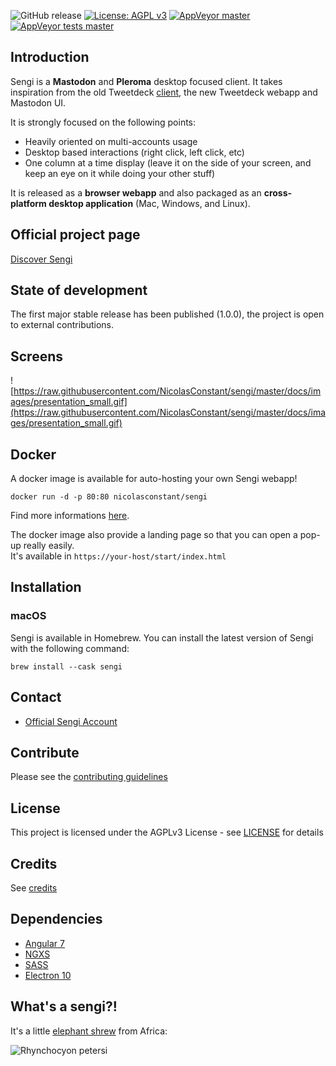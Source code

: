 ![GitHub release](https://img.shields.io/github/release/nicolasconstant/sengi.svg?style=flat-square) [![License: AGPL v3](https://img.shields.io/badge/License-AGPL%20v3-blue.svg?style=flat-square)](https://www.gnu.org/licenses/agpl-3.0) [![AppVeyor master](https://img.shields.io/appveyor/ci/NicolasConstant/sengi/master.svg?style=flat-square)](https://ci.appveyor.com/project/NicolasConstant/sengi) [![AppVeyor tests master](https://img.shields.io/appveyor/tests/nicolasconstant/sengi/master.svg?style=flat-square)](https://ci.appveyor.com/project/NicolasConstant/sengi/build/tests) 
 
## Introduction

Sengi is a **Mastodon** and **Pleroma** desktop focused client. It takes inspiration from the old Tweetdeck [client](https://static.makeuseof.com/wp-content/uploads/2012/02/muo-tweetdeck2b.png), the new Tweetdeck webapp and Mastodon UI. 

It is strongly focused on the following points:

  * Heavily oriented on multi-accounts usage 
  * Desktop based interactions (right click, left click, etc)
  * One column at a time display (leave it on the side of your screen, and keep an eye on it while doing your other stuff)

It is released as a **browser webapp** and also packaged as an **cross-platform desktop application** (Mac, Windows, and Linux).

## Official project page

[Discover Sengi](https://nicolasconstant.github.io/sengi/)

## State of development

The first major stable release has been published (1.0.0), the project is open to external contributions.

## Screens

![https://raw.githubusercontent.com/NicolasConstant/sengi/master/docs/images/presentation_small.gif](https://raw.githubusercontent.com/NicolasConstant/sengi/master/docs/images/presentation_small.gif)

## Docker

A docker image is available for auto-hosting your own Sengi webapp!

```
docker run -d -p 80:80 nicolasconstant/sengi
```

Find more informations [here](https://github.com/NicolasConstant/sengi/blob/master/DOCKER.md).

The docker image also provide a landing page so that you can open a pop-up really easily. <br />
It's available in ```https://your-host/start/index.html```

## Installation

### macOS

Sengi is available in Homebrew. You can install the latest version of Sengi with the following command:

```
brew install --cask sengi
```

## Contact

  * [Official Sengi Account](https://mastodon.social/@sengi_app)

## Contribute

Please see the [contributing guidelines](https://github.com/NicolasConstant/sengi/blob/master/CONTRIBUTING.md)

## License

This project is licensed under the AGPLv3 License - see [LICENSE](https://github.com/NicolasConstant/sengi/blob/master/LICENSE) for details

## Credits

See [credits](https://github.com/NicolasConstant/sengi/blob/master/CREDITS.md)

## Dependencies 

  * [Angular 7](https://github.com/angular/angular)
  * [NGXS](https://github.com/ngxs/store)
  * [SASS](https://github.com/sass/dart-sass)
  * [Electron 10](https://github.com/electron/electron)

## What's a sengi?!

It's a little [elephant shrew](https://en.wikipedia.org/wiki/Elephant_shrew) from Africa: 

![Rhynchocyon petersi](https://upload.wikimedia.org/wikipedia/commons/thumb/8/81/Rhynchocyon_petersi_from_side.jpg/400px-Rhynchocyon_petersi_from_side.jpg)



